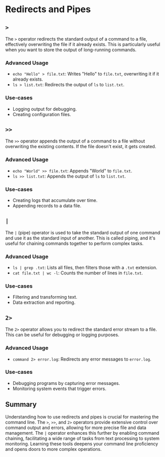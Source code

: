 # Redirects and Pipes

## `>`
The `>` operator redirects the standard output of a command to a file, effectively overwriting the file if it already exists. This is particularly useful when you want to store the output of long-running commands.

### Advanced Usage
- `echo "Hello" > file.txt`: Writes "Hello" to `file.txt`, overwriting it if it already exists.
- `ls > list.txt`: Redirects the output of `ls` to `list.txt`.

### Use-cases
- Logging output for debugging.
- Creating configuration files.

## `>>`
The `>>` operator appends the output of a command to a file without overwriting the existing contents. If the file doesn't exist, it gets created.

### Advanced Usage
- `echo "World" >> file.txt`: Appends "World" to `file.txt`.
- `ls >> list.txt`: Appends the output of `ls` to `list.txt`.

### Use-cases
- Creating logs that accumulate over time.
- Appending records to a data file.

## `|`
The `|` (pipe) operator is used to take the standard output of one command and use it as the standard input of another. This is called piping, and it's useful for chaining commands together to perform complex tasks.

### Advanced Usage
- `ls | grep .txt`: Lists all files, then filters those with a `.txt` extension.
- `cat file.txt | wc -l`: Counts the number of lines in `file.txt`.

### Use-cases
- Filtering and transforming text.
- Data extraction and reporting.

## `2>`
The `2>` operator allows you to redirect the standard error stream to a file. This can be useful for debugging or logging purposes.

### Advanced Usage
- `command 2> error.log`: Redirects any error messages to `error.log`.

### Use-cases
- Debugging programs by capturing error messages.
- Monitoring system events that trigger errors.

## Summary
Understanding how to use redirects and pipes is crucial for mastering the command line. The `>`, `>>`, and `2>` operators provide extensive control over command output and errors, allowing for more precise file and data management. The `|` operator enhances this further by enabling command chaining, facilitating a wide range of tasks from text processing to system monitoring. Learning these tools deepens your command line proficiency and opens doors to more complex operations.
